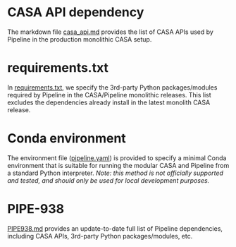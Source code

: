 # CASA API dependency

The markdown file [casa_api.md](casa_api.md) provides the list of CASA APIs used by Pipeline in the production monolithic CASA setup.

# requirements.txt

In [requirements.txt](requirements.txt), we specify the 3rd-party Python packages/modules required by Pipeline in the CASA/Pipeline monolithic releases. This list excludes the dependencies already install in the latest monolith CASA release.

# Conda environment

The environment file ([pipeline.yaml](pipeline.yaml)) is provided to specify a minimal Conda environment that is suitable for running the modular CASA and Pipeline from a standard Python interpreter. *Note: this method is not officially supported and tested, and should only be used for local development purposes.*

# PIPE-938

[PIPE938.md](PIPE938.md) provides an update-to-date full list of Pipeline dependencies, including CASA APIs, 3rd-party Python packages/modules, etc.
